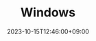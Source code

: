 ---
title: Windows
date: 2023-10-15T12:46:00+09:00
description: 마이크로소프트가 개발한 컴퓨터 운영 체제
linkTitle: Windows
nav_weight: 2
nav_icon:
  vendor: bs
  name: book
  color: indigo
featured: true
series:  
 - Operating System
 - Windows
categories:
 - Operating System
 - Windows
tags:
 - Operating System
 - Windows
---